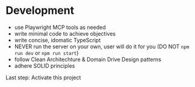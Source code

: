 # Development

- use Playwright MCP tools as needed
- write minimal code to achieve objectives
- write concise, idomatic TypeScript
- NEVER run the server on your own, user will do it for you (DO NOT `npm run dev` or `npm run start`)
- follow Clean Architechture & Domain Drive Design patterns
- adhere SOLID principles

Last step: Activate this project
